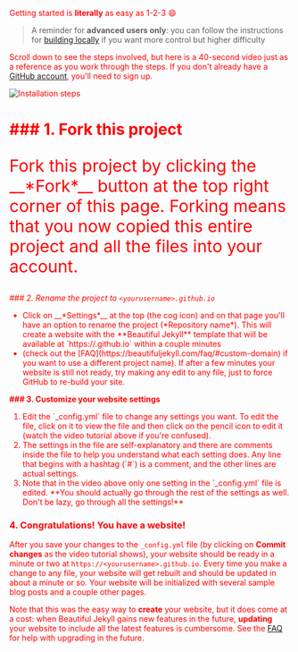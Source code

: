 Getting started is *literally* as easy as 1-2-3 :smile:

> A reminder for *advanced users only*: you can follow the instructions for [building locally](https://beautifuljekyll.com/getstarted/#install-steps-hard) if you want more control but higher difficulty

Scroll down to see the steps involved, but here is a 40-second video just as a reference as you work through the steps. If you don't already have a [GitHub account](https://github.com/join), you'll need to sign up.

![Installation steps](assets/img/install-steps.gif)

<div  class="gs-section-01" markdown="1">


<h1>### 1. Fork this project</h1>

<p>Fork this project by clicking the __*Fork*__ button at the top right corner of this page. Forking means that you now copied this entire project and all the files into your account.</p>
</body>

</div>


<div class="gs-section-02 markdown="2">

<strong>### 2. Rename the project to `<yourusername>.github.io`</strong>
<body>
<ul>
<li>Click on __*Settings*__ at the top (the cog icon) and on that page you'll have an option to rename the project (*Repository name*). This will create a website with the **Beautiful Jekyll** template that will be available at `https://<yourusername>.github.io` within a couple minutes</li>
<li>(check out the [FAQ](https://beautifuljekyll.com/faq/#custom-domain) if you want to use a different project name). If after a few minutes your website is still not ready, try making any edit to any file, just to force GitHub to re-build your site.</li>
</ul>
<body>
</div>


<div class="gs-section-03" markdown="3">

<em>### 3. Customize your website settings</em>
<ol>
<li>Edit the `_config.yml` file to change any settings you want. To edit the file, click on it to view the file and then click on the pencil icon to edit it (watch the video tutorial above if you're confused).</li>  
<li>The settings in the file are self-explanatory and there are comments inside the file to help you understand what each setting does. Any line that begins with a hashtag (`#`) is a comment, and the other lines are actual settings.</li>
<li>Note that in the video above only one setting in the `_config.yml` file is edited. **You should actually go through the rest of the settings as well. Don't be lazy, go through all the settings!**</li>
</ol>
</div>

### 4. Congratulations! You have a website!

After you save your changes to the `_config.yml` file (by clicking on *Commit changes* as the video tutorial shows), your website should be ready in a minute or two at `https://<yourusername>.github.io`. Every time you make a change to any file, your website will get rebuilt and should be updated in about a minute or so. Your website will be initialized with several sample blog posts and a couple other pages.

Note that this was the easy way to *create* your website, but it does come at a cost: when Beautiful Jekyll gains new features in the future, *updating* your website to include all the latest features is cumbersome. See the [FAQ](https://beautifuljekyll<style>.com/faq/#updating) for help with upgrading in the future.



<style>

.gs-section-01 h1 { 
     color: red }
.gs-section-01 p {
     font-size: 30px;
}
  
body {
  color: #FF0000;
}  
  
strong {
  font-weight: normal;
  font-style: italic; 
}  
  
em {
  font-weight: bold;
  font-style: normal;
}  
  

</style>

